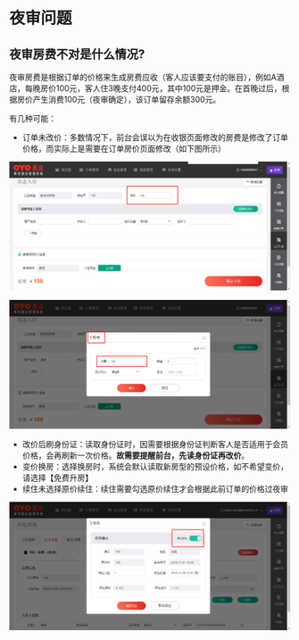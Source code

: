 # 夜审问题

## 夜审房费不对是什么情况?

夜审房费是根据订单的价格来生成房费应收（客人应该要支付的账目），例如A酒店，每晚房价100元，客人住3晚支付400元，其中100元是押金。在首晚过后，根据房价产生消费100元（夜审确定），该订单留存余额300元。

有几种可能：

* 订单未改价：多数情况下，前台会误以为在收银页面修改的房费是修改了订单价格，而实际上是需要在订单房价页面修改（如下图所示）

![&#x6539;&#x4EF7;&#x5728;&#x8FD9;&#x91CC;](../.gitbook/assets/image%20%28109%29.png)

![&#x8FD9;&#x91CC;&#x4E0D;&#x662F;&#x6539;&#x4EF7;](../.gitbook/assets/image%20%2840%29.png)

* 改价后刷身份证：读取身份证时，因需要根据身份证判断客人是否适用于会员价格，会再刷新一次价格。**故需要提醒前台，先读身份证再改价**。
* 变价换房：选择换房时，系统会默认读取新房型的预设价格，如不希望变价，请选择【免费升房】
* 续住未选择原价续住：续住需要勾选原价续住才会根据此前订单的价格过夜审

![&#x52FE;&#x9009;&#x539F;&#x4EF7;&#x7EED;&#x4F4F;&#x529E;&#x7406;&#x7EED;&#x4F4F;](../.gitbook/assets/image%20%2876%29.png)

